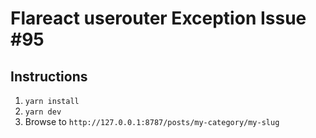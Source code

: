 # Flareact userouter Exception Issue #95

## Instructions

1. `yarn install`
2. `yarn dev`
3. Browse to `http://127.0.0.1:8787/posts/my-category/my-slug`

